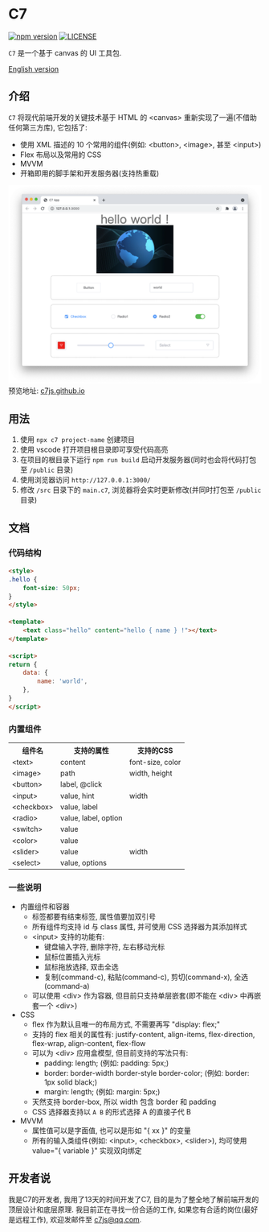 # C7
[![npm version](https://img.shields.io/npm/v/c7.svg)](https://www.npmjs.com/package/c7)
[![LICENSE](https://img.shields.io/badge/license-Anti%20996-blue.svg)](https://github.com/996icu/996.ICU/blob/master/LICENSE)

`C7` 是一个基于 canvas 的 UI 工具包.

[English version](./README.md)


## 介绍
`C7` 将现代前端开发的关键技术基于 HTML 的 &lt;canvas&gt; 重新实现了一遍(不借助任何第三方库), 它包括了:
- 使用 XML 描述的 10 个常用的组件(例如: &lt;button&gt;, &lt;image&gt;, 甚至 &lt;input&gt;)
- Flex 布局以及常用的 CSS
- MVVM
- 开箱即用的脚手架和开发服务器(支持热重载)
<div style="text-align: center;">
    <img src="./readme.png" style="width: 700px;">
</div>
预览地址: <a href="https://c7js.github.io/" target="_blank">c7js.github.io</a>


## 用法
1. 使用 `npx c7 project-name` 创建项目
2. 使用 vscode 打开项目根目录即可享受代码高亮
3. 在项目的根目录下运行 `npm run build` 启动开发服务器(同时也会将代码打包至 `/public` 目录)
4. 使用浏览器访问 `http://127.0.0.1:3000/`
5. 修改 `/src` 目录下的 `main.c7`, 浏览器将会实时更新修改(并同时打包至 `/public` 目录)


## 文档
### 代码结构
```html
<style>
.hello {
    font-size: 50px;
}
</style>

<template>
    <text class="hello" content="hello { name } !"></text>
</template>

<script>
return {
    data: {
        name: 'world',
    },
}
</script>
```

### 内置组件
<table>
    <tr><th>组件名</th><th>支持的属性</th><th>支持的CSS</th></tr>
    <tr><td>&lt;text&gt;</td><td>content</td><td>font-size, color</td></tr>
    <tr><td>&lt;image&gt;</td><td>path</td><td>width, height</td></tr>
    <tr><td>&lt;button&gt;</td><td>label, @click</td><td></td></tr>
    <tr><td>&lt;input&gt;</td><td>value, hint</td><td>width</td></tr>
    <tr><td>&lt;checkbox&gt;</td><td>value, label</td><td></td></tr>
    <tr><td>&lt;radio&gt;</td><td>value, label, option</td><td></td></tr>
    <tr><td>&lt;switch&gt;</td><td>value</td><td></td></tr>
    <tr><td>&lt;color&gt;</td><td>value</td><td></td></tr>
    <tr><td>&lt;slider&gt;</td><td>value</td><td>width</td></tr>
    <tr><td>&lt;select&gt;</td><td>value, options</td><td></td></tr>
</table>

### 一些说明
- 内置组件和容器
    - 标签都要有结束标签, 属性值要加双引号
    - 所有组件均支持 id 与 class 属性, 并可使用 CSS 选择器为其添加样式
    - &lt;input&gt; 支持的功能有:
        - 键盘输入字符, 删除字符, 左右移动光标
        - 鼠标位置插入光标
        - 鼠标拖放选择, 双击全选
        - 复制(command-c), 粘贴(command-c), 剪切(command-x), 全选(command-a)
    - 可以使用 &lt;div&gt; 作为容器, 但目前只支持单层嵌套(即不能在 &lt;div&gt; 中再嵌套一个 &lt;div&gt;)
- CSS
    - flex 作为默认且唯一的布局方式, 不需要再写 "display: flex;"
    - 支持的 flex 相关的属性有: justify-content, align-items, flex-direction, flex-wrap, align-content, flex-flow
    - 可以为 &lt;div&gt; 应用盒模型, 但目前支持的写法只有:
        - padding: length; (例如: padding: 5px;)
        - border: border-width border-style border-color; (例如: border: 1px solid black;)
        - margin: length; (例如: margin: 5px;)
    - 天然支持 border-box, 所以 width 包含 border 和 padding
    - CSS 选择器支持以 `A B` 的形式选择 A 的直接子代 B
- MVVM
    - 属性值可以是字面值, 也可以是形如 "{ xx }" 的变量
    - 所有的输入类组件(例如: &lt;input&gt;, &lt;checkbox&gt;, &lt;slider&gt;), 均可使用 value="{ variable }" 实现双向绑定


## 开发者说
我是C7的开发者, 我用了13天的时间开发了C7, 目的是为了整全地了解前端开发的顶层设计和底层原理. 我目前正在寻找一份合适的工作, 如果您有合适的岗位(最好是远程工作), 欢迎发邮件至 c7js@qq.com.
